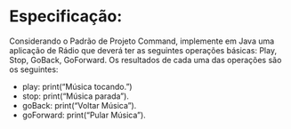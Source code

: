 # Especificação:
Considerando o Padrão de Projeto Command, implemente em Java uma aplicação de Rádio que deverá ter as seguintes operações básicas: Play, Stop, GoBack, GoForward. Os resultados de cada uma das operações são os seguintes: 

- play: print(“Música tocando.”)
- stop: print(“Música parada”).
- goBack: print(“Voltar Música”).
- goForward: print(“Pular Música”).
